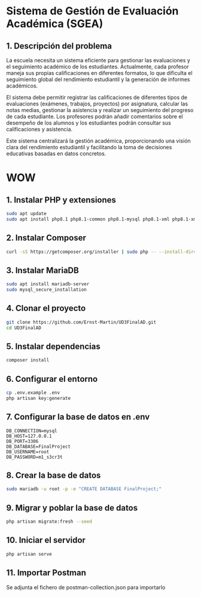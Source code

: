 # Sistema de Gestión de Evaluación Académica (SGEA)

## 1. Descripción del problema

La escuela necesita un sistema eficiente para gestionar las evaluaciones y el seguimiento académico de los estudiantes. Actualmente, cada profesor maneja sus propias calificaciones en diferentes formatos, lo que dificulta el seguimiento global del rendimiento estudiantil y la generación de informes académicos.

El sistema debe permitir registrar las calificaciones de diferentes tipos de evaluaciones (exámenes, trabajos, proyectos) por asignatura, calcular las notas medias, gestionar la asistencia y realizar un seguimiento del progreso de cada estudiante. Los profesores podrán añadir comentarios sobre el desempeño de los alumnos y los estudiantes podrán consultar sus calificaciones y asistencia.

Este sistema centralizará la gestión académica, proporcionando una visión clara del rendimiento estudiantil y facilitando la toma de decisiones educativas basadas en datos concretos.


# WOW

## 1. Instalar PHP y extensiones
```bash
sudo apt update
sudo apt install php8.1 php8.1-common php8.1-mysql php8.1-xml php8.1-xmlrpc php8.1-curl php8.1-gd php8.1-imagick php8.1-cli php8.1-dev php8.1-imap php8.1-mbstring php8.1-opcache php8.1-soap php8.1-zip php8.1-intl
```

## 2. Instalar Composer
```bash
curl -sS https://getcomposer.org/installer | sudo php -- --install-dir=/usr/local/bin --filename=composer
```

## 3. Instalar MariaDB
```bash
sudo apt install mariadb-server
sudo mysql_secure_installation
```

## 4. Clonar el proyecto
```bash
git clone https://github.com/Ernst-Martin/UD3FinalAD.git
cd UD3FinalAD
```

## 5. Instalar dependencias
```bash
composer install
```

## 6. Configurar el entorno
```bash
cp .env.example .env
php artisan key:generate
```

## 7. Configurar la base de datos en .env
```.env
DB_CONNECTION=mysql
DB_HOST=127.0.0.1
DB_PORT=3306
DB_DATABASE=FinalProject
DB_USERNAME=root
DB_PASSWORD=m1_s3cr3t
```

## 8. Crear la base de datos
```bash
sudo mariadb -u root -p -e "CREATE DATABASE FinalProject;"
```

## 9. Migrar y poblar la base de datos
```bash
php artisan migrate:fresh --seed
```

## 10. Iniciar el servidor
```bash
php artisan serve
```

## 11. Importar Postman

Se adjunta el fichero de postman-collection.json para importarlo